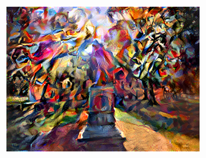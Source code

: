 ![1000 x100 (2).png](https://github.com/Acejv21/Ace_Code/blob/master/1000%20x100%20(2).png?raw=true)

